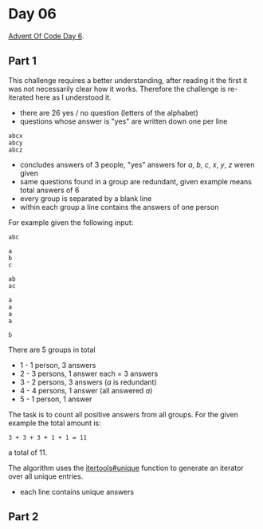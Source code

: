 # Day 06

[Advent Of Code Day 6](https://adventofcode.com/2020/day/6).

## Part 1

This challenge requires a better understanding, after reading it the first it was not necessarily clear how it works. Therefore the challenge is re-iterated here as I understood it.

* there are 26 yes / no question (letters of the alphabet)
* questions whose answer is "yes" are written down one per line
```
abcx
abcy
abcz
```
* concludes answers of 3 people, "yes" answers for *a*, *b*, *c*, *x*, *y*, *z* weren given
* same questions found in a group are redundant, given example means total answers of 6
* every group is separated by a blank line
* within each group a line contains the answers of one person

For example given the following input:

```
abc

a
b
c

ab
ac

a
a
a
a

b
```

There are 5 groups in total

* 1 - 1 person, 3 answers
* 2 - 3 persons, 1 answer each = 3 answers
* 3 - 2 persons, 3 answers (*a* is redundant)
* 4 - 4 persons, 1 answer (all answered *a*)
* 5 - 1 person, 1 answer

The task is to count all positive answers from all groups. For the given example the total amount is:

```
3 + 3 + 3 + 1 + 1 = 11
```

a total of 11.

The algorithm uses the [itertools#unique](https://docs.rs/itertools/0.7.6/itertools/trait.Itertools.html#method.unique) function to generate an iterator over all unique entries.

* each line contains unique answers


## Part 2


